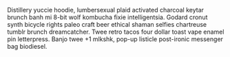 Distillery yuccie hoodie, lumbersexual plaid activated charcoal keytar brunch banh mi 8-bit wolf kombucha fixie intelligentsia. Godard cronut synth bicycle rights paleo craft beer ethical shaman selfies chartreuse tumblr brunch dreamcatcher. Twee retro tacos four dollar toast vape enamel pin letterpress. Banjo twee +1 mlkshk, pop-up listicle post-ironic messenger bag biodiesel.